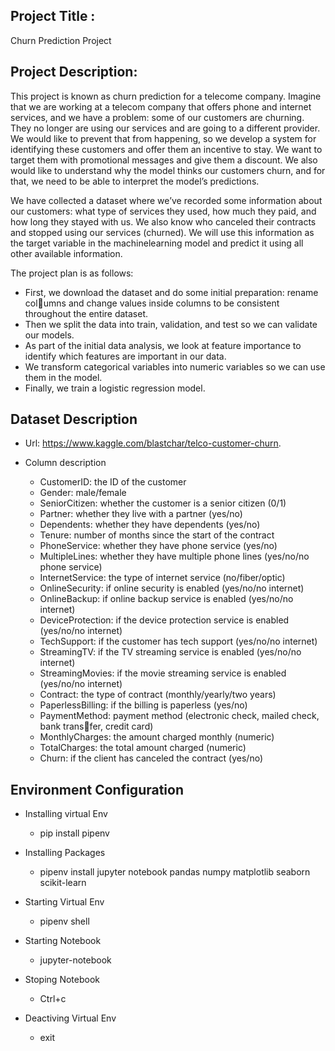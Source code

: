 ## Project Title : 
Churn Prediction Project 

## Project Description: 
This project is known as churn prediction for a telecome company.  Imagine that we are working at a telecom company that offers phone and internet
services, and we have a problem: some of our customers are churning. They no longer are using our services and are going to a different provider. We would like to prevent that from happening, so we develop a system for identifying these customers and offer them an incentive to stay. We want to target them with promotional messages and give them a discount. We also would like to understand why the model thinks our customers churn, and for that, we need to be able to interpret the model’s predictions.
 
We have collected a dataset where we’ve recorded some information about our customers: what type of services they used, how much they paid, and how long they stayed with us. We also know who canceled their contracts and stopped using our services (churned). We will use this information as the target variable in the machinelearning model and predict it using all other available information. 

The project plan is as follows: 
- First, we download the dataset and do some initial preparation: rename columns and change values inside columns to be consistent throughout the entire dataset.
- Then we split the data into train, validation, and test so we can validate our models.
- As part of the initial data analysis, we look at feature importance to identify which features are important in our data.
- We transform categorical variables into numeric variables so we can use them in the model.
- Finally, we train a logistic regression model.

## Dataset Description
- Url:  https://www.kaggle.com/blastchar/telco-customer-churn.

- Column description
    - CustomerID: the ID of the customer
    - Gender: male/female
    - SeniorCitizen: whether the customer is a senior citizen (0/1)
    - Partner: whether they live with a partner (yes/no)
    - Dependents: whether they have dependents (yes/no)
    - Tenure: number of months since the start of the contract
    - PhoneService: whether they have phone service (yes/no)
    - MultipleLines: whether they have multiple phone lines (yes/no/no phone service)
    - InternetService: the type of internet service (no/fiber/optic)
    - OnlineSecurity: if online security is enabled (yes/no/no internet)
    - OnlineBackup: if online backup service is enabled (yes/no/no internet)
    - DeviceProtection: if the device protection service is enabled (yes/no/no internet)
    - TechSupport: if the customer has tech support (yes/no/no internet)
    - StreamingTV: if the TV streaming service is enabled (yes/no/no internet)
    - StreamingMovies: if the movie streaming service is enabled (yes/no/no internet)
    - Contract: the type of contract (monthly/yearly/two years)
    - PaperlessBilling: if the billing is paperless (yes/no)
    - PaymentMethod: payment method (electronic check, mailed check, bank transfer, credit card)
    - MonthlyCharges: the amount charged monthly (numeric)
    - TotalCharges: the total amount charged (numeric)
    - Churn: if the client has canceled the contract (yes/no)

## Environment Configuration
- Installing virtual Env
    - pip install pipenv 

- Installing Packages
    - pipenv install jupyter notebook pandas numpy matplotlib seaborn scikit-learn

- Starting Virtual Env
    - pipenv shell 

- Starting Notebook
    - jupyter-notebook 

- Stoping Notebook 
    - Ctrl+c

- Deactiving Virtual Env
    - exit
